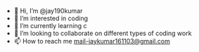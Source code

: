 - 👋 Hi, I’m @jay190kumar
- 👀 I’m interested in coding
- 🌱 I’m currently learning c
- 💞️ I’m looking to collaborate on different types of coding work
- 📫 How to reach me mail-jaykumar161103@gmail.com

<!---
jay190kumar/jay190kumar is a ✨ special ✨ repository because its `README.md` (this file) appears on your GitHub profile.
You can click the Preview link to take a look at your changes.
--->
